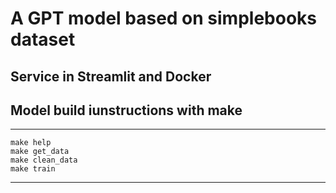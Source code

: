 # A GPT model based on simplebooks dataset
## Service in Streamlit and Docker

## Model build iunstructions with make

**********************************************************************
    make help
    make get_data
    make clean_data
    make train 

**********************************************************************

